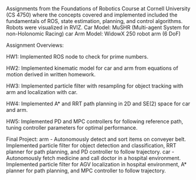 Assignments from the Foundations of Robotics Course at Cornell University (CS 4750) where the concepts covered and implemented included the fundamentals of ROS, state estimation, planning, and control algorithms.
Robots were visualized in RVIZ.
Car Model: MuSHR (Multi-agent System for non-Holonomic Racing) car
Arm Model: WidowX 250 robot arm (6 DoF)

Assignment Overviews:

HW1:
Implemented ROS node to check for prime numbers.

HW2:
Implemented kinematic model for car and arm from equations of motion derived in written homework.

HW3:
Implemented particle filter with resampling for object tracking with arm and localization with car.

HW4:
Implemented A* and RRT path planning in 2D and SE(2) space for car and arm.

HW5:
Implemented PD and MPC controllers for following reference path, tuning controller parameters for optimal performance.

Final Project:
arm - Autonomously detect and sort items on conveyer belt. Implemented particle filter for object detection and classification, RRT planner for path planning, and PD controller to follow trajectory.
car - Autonomously fetch medicine and call doctor in a hospital environment. Implemented particle filter for AGV localization in hospital environment, A* planner for path planning, and MPC controller to follow trajectory.
